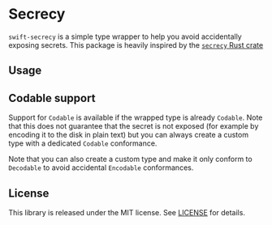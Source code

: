 # Secrecy

`swift-secrecy` is a simple type wrapper to help you avoid accidentally exposing secrets.
This package is heavily inspired by the [`secrecy` Rust crate][rust-secrecy]

## Usage



## Codable support

Support for `Codable` is available if the wrapped type is already `Codable`. Note that this does not guarantee that the secret is not exposed (for example by encoding it to the disk in plain text) but you can always create a custom type with a dedicated `Codable` conformance.

Note that you can also create a custom type and make it only conform to `Decodable` to avoid accidental `Encodable` conformances.


## License

This library is released under the MIT license. See [LICENSE](LICENSE) for details.

[rust-secrecy]: https://github.com/iqlusioninc/crates/tree/main/secrecy

